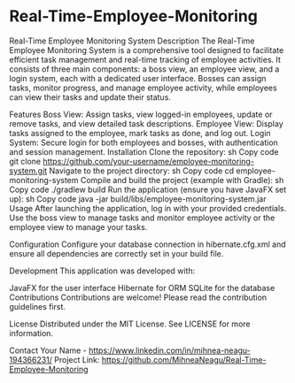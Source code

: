 # Real-Time-Employee-Monitoring

Real-Time Employee Monitoring System
Description
The Real-Time Employee Monitoring System is a comprehensive tool designed to facilitate efficient task management and real-time tracking of employee activities. It consists of three main components: a boss view, an employee view, and a login system, each with a dedicated user interface. Bosses can assign tasks, monitor progress, and manage employee activity, while employees can view their tasks and update their status.

Features
Boss View: Assign tasks, view logged-in employees, update or remove tasks, and view detailed task descriptions.
Employee View: Display tasks assigned to the employee, mark tasks as done, and log out.
Login System: Secure login for both employees and bosses, with authentication and session management.
Installation
Clone the repository:
sh
Copy code
git clone https://github.com/your-username/employee-monitoring-system.git
Navigate to the project directory:
sh
Copy code
cd employee-monitoring-system
Compile and build the project (example with Gradle):
sh
Copy code
./gradlew build
Run the application (ensure you have JavaFX set up):
sh
Copy code
java -jar build/libs/employee-monitoring-system.jar
Usage
After launching the application, log in with your provided credentials. Use the boss view to manage tasks and monitor employee activity or the employee view to manage your tasks.

Configuration
Configure your database connection in hibernate.cfg.xml and ensure all dependencies are correctly set in your build file.

Development
This application was developed with:

JavaFX for the user interface
Hibernate for ORM
SQLite for the database
Contributions
Contributions are welcome! Please read the contribution guidelines first.

License
Distributed under the MIT License. See LICENSE for more information.

Contact
Your Name - https://www.linkedin.com/in/mihnea-neagu-194366231/
Project Link: https://github.com/MihneaNeagu/Real-Time-Employee-Monitoring
